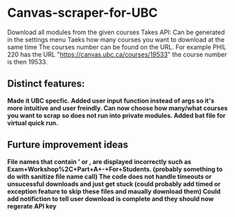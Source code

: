 # Canvas-scraper-for-UBC
 Download all modules from the given courses
Takes API: Can be generated in the settings menu
Taeks how many courses you want to download at the same time
The courses number can be found on the URL. For example PHIL 220 has the URL "https://canvas.ubc.ca/courses/19533" the course number is then 19533.
## Distinct features:
**Made it UBC specfic.
Added user input function instead of args so it's more intuitive and user freindly.
Can now choose how many/what courses you want to scrap so does not run into private modules.
Added bat file for virtual quick run.**
## Furture improvement ideas
**File names that contain ' or , are displayed incorrectly such as Exam+Workshop%2C+Part+A+-+For+Students. (probably something to do with sanitize file name call)
The code does not handle timeouts or unsucessful downloads and just get stuck (could probably add timed or exception feature to skip these files and maually download them)
Could add notifiction to tell user download is complete and they should now regerate API key**

